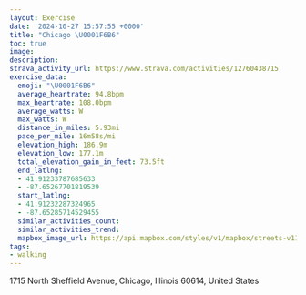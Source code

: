 ```yaml
---
layout: Exercise
date: '2024-10-27 15:57:55 +0000'
title: "Chicago \U0001F6B6"
toc: true
image:
description:
strava_activity_url: https://www.strava.com/activities/12760438715
exercise_data:
  emoji: "\U0001F6B6"
  average_heartrate: 94.8bpm
  max_heartrate: 108.0bpm
  average_watts: W
  max_watts: W
  distance_in_miles: 5.93mi
  pace_per_mile: 16m58s/mi
  elevation_high: 186.9m
  elevation_low: 177.1m
  total_elevation_gain_in_feet: 73.5ft
  end_latlng:
  - 41.91233787685633
  - -87.65267701819539
  start_latlng:
  - 41.91232287324965
  - -87.65285714529455
  similar_activities_count:
  similar_activities_trend:
  mapbox_image_url: https://api.mapbox.com/styles/v1/mapbox/streets-v11/static/path-5+787af2-1.0(ivx~F~v~uODVV%40BL%40%60%40Cp%40BjBGrCDz%40DVDHRAHHH%40xAAFBJLD%40b%40Et%40Bv%40EdBApEKz%40BvBGbCBxDMPFPPr%40hBVX~AmAp%40m%40PA%5C%40RGB%3FFJBJAdABx%40CnB%40zCBd%40DHD%40D%3FTInA%7D%40hC%7BAdAs%40%60Ai%40RG%60CGhFE%7CAIpBBrGGZCLIp%40q%40h%40%7D%40JKJE%40%40C%40%3FFPi%40v%40%7BA%5Cg%40JEl%40b%40RJPPJDhAfA%7CBhBz%40j%40PPRLnDtCh%40%5E%60%40LT%40xBExHAjCKZE%60%40%3Fd%40MJEXc%40BS%40Cj%40%40TIZ%3F~%40FrHIvCGdDCC%3FbBCvAO%60%40A%60CAx%40Hb%40%40%7CCAXFHL%40NA%5EALEDD%3FLGGICp%40%40nAHfBAb%40IVKFQ%40sACcBDa%40EmAFeB%40%5DEEECKC_%40%3F%7BH%40mBAy%40Jq%40SgCBoAC_CLyAUoCGgJ%40SBEj%40HTAu%40%5DMQEc%40%3FkC%40MDKZOHMDSFw%40Va%40DK%40OCQOMSEo%40GGECO%3FqBCo%40I%5BIGMCsAEyAOW%40MDIFEP%5D%40CBEd%40%40lBALGLMD%5DBmCAAADM%3FOAZDHAFA%3FNAHGB%3F%3FBEA%40ECJ%3FCCADBCJGEAEBADBBLGKWUIUCa%40%40gAEWEOGGMGq%40EgA%40%7DDLgB%3F_ABWAMCOAKEc%40Ee%40N_%40DyB%40a%40BUDe%40RIAo%40Mq%40C%7DE%3Fi%40BUDO%40IC%5BOKA%5DLq%40D%7DC%40mADyB%40gBHiEFs%40C%7BB%3FUBqCJ%7DB%3FmBF%7DB%40yDL_DBa%40BWCaAH%7B%40AKBD%3Fk%40Da%40R%5DVYX%5BRST_Al%40c%40%60%40Yj%40yCxBm%40h%40uAbAyArAOVANr%40%7CA%40HCHmA~%40aCxAgBpBIF%5DLWPu%40j%40_%40b%40u%40ZG%3FEEIa%40Yy%40GKK%3FMNQB%5B%5D%7B%40EY%40YCWIK%5BGAUF),pin-s-s+e5b22e(-87.65312,41.91093),pin-s-f+89ae00(-87.65302999999997,41.910929999999965)/auto/800x800?access_token=pk.eyJ1Ijoiam9zaGJlY2ttYW4iLCJhIjoiY205eWR2aDd1MWZ6djJrbXc4a3M0bWZleiJ9.XiG9OWkNcZk2QzjJbxLB4A
tags:
- walking
---
```




1715 North Sheffield Avenue, Chicago, Illinois 60614, United States
